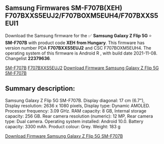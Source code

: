 <h2>Samsung Firmwares SM-F707B(XEH) F707BXXS5EUJ2/F707BOXM5EUH4/F707BXXS5EUI1</h2>
Download the Samsung firmware for the ✅ <strong>Samsung Galaxy Z Flip 5G </strong> ⭐ <strong>SM-F707B</strong> with product code <strong>XEH</strong> <strong> from Hungary</strong>. This firmware has version number PDA <strong>F707BXXS5EUJ2</strong> and CSC F707BOXM5EUH4. The operating system of this firmware is Android R , with build date 2021-11-08. Changelist <strong>22379636</strong>.


[SM-F707B](https://samfirm.shop/samsung/model/SM-F707B)
[F707BXXS5EUJ2](https://samfirm.shop/samsung/pda/F707BXXS5EUJ2)
[Download Firmware Samsung Galaxy Z Flip 5G SM-F707B](https://samfirm.shop/samsung/firmware/472971)
<h2>Summary description:</h2>
<p>Samsung Galaxy Z Flip 5G SM-F707B. Display diagonal: 17 cm (6.7"), Display resolution: 2636 x 1080 pixels, Display type: Dynamic AMOLED. Processor frequency: 3.09 GHz. RAM capacity: 8 GB, Internal storage capacity: 256 GB. Rear camera resolution (numeric): 12 MP, Rear camera type: Dual camera. Operating system installed: Android 10.0. Battery capacity: 3300 mAh. Product colour: Grey. Weight: 183 g</p>


[Download Firmware Samsung Galaxy Z Flip 5G SM-F707B](https://samfirm.shop/samsung/firmware/472971)
